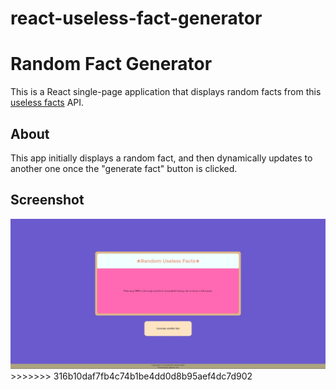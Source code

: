 
# react-useless-fact-generator

# Random Fact Generator
This is a React single-page application that displays random facts from this [useless facts](https://uselessfacts.jsph.pl/random?language=en) API.

## About
This app initially displays a random fact, and then dynamically updates to another one once the "generate fact" button is clicked. 

## Screenshot
<img src="screenshot.jpeg">
>>>>>>> 316b10daf7fb4c74b1be4dd0d8b95aef4dc7d902
